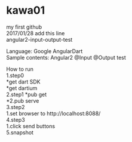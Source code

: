﻿# kawa01
my first github  
2017/01/28 add this line  
angular2-input-output-test  

Language: Google AngularDart  
Sample contents:  Angular2 @Input @Output test  

How to run  
1.step0  
*get dart SDK  
*get dartium   
2.step1
*pub get  
*2.pub serve  
3.step2  
  1.set browser to http://localhost:8088/  
4.step3  
  1.click send buttons  
5.snapshot  
